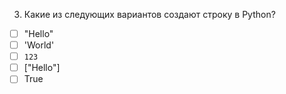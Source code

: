 3.	Какие из следующих вариантов создают строку в Python?
- [ ]	"Hello"
- [ ]	'World'
- [ ]	`123`
- [ ]	["Hello"]
- [ ]	True
